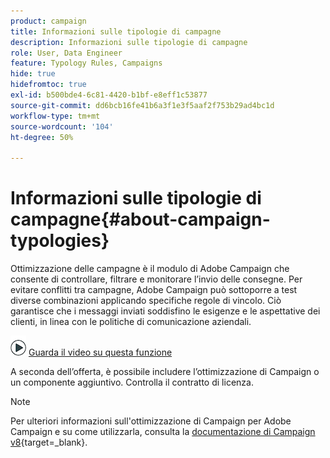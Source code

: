 ```yaml
---
product: campaign
title: Informazioni sulle tipologie di campagne
description: Informazioni sulle tipologie di campagne
role: User, Data Engineer
feature: Typology Rules, Campaigns
hide: true
hidefromtoc: true
exl-id: b500bde4-6c81-4420-b1bf-e8eff1c53877
source-git-commit: dd6bcb16fe41b6a3f1e3f5aaf2f753b29ad4bc1d
workflow-type: tm+mt
source-wordcount: '104'
ht-degree: 50%

---
```


# Informazioni sulle tipologie di campagne{#about-campaign-typologies}

Ottimizzazione delle campagne è il modulo di Adobe Campaign che consente di controllare, filtrare e monitorare l’invio delle consegne. Per evitare conflitti tra campagne, Adobe Campaign può sottoporre a test diverse combinazioni applicando specifiche regole di vincolo. Ciò garantisce che i messaggi inviati soddisfino le esigenze e le aspettative dei clienti, in linea con le politiche di comunicazione aziendali.

![](assets/do-not-localize/how-to-video.png) [Guarda il video su questa funzione](#typologies-video)

A seconda dell’offerta, è possibile includere l’ottimizzazione di Campaign o un componente aggiuntivo. Controlla il contratto di licenza.

>[!NOTE]
>
>Per ulteriori informazioni sull&#39;ottimizzazione di Campaign per Adobe Campaign e su come utilizzarla, consulta la [documentazione di Campaign v8](https://experienceleague.adobe.com/docs/campaign/automation/campaign-optimization/campaign-typologies.html?lang=it){target=_blank}.

<!--

## Typology rules {#typology-rules}

With Adobe Campaign you can design and apply four types of typology rules:

* **Filtering** rules which let you exclude part of the target based on criteria. For more on this, refer to [Filtering rules](filtering-rules.md).
* **Pressure** rules which let you control marketing fatigue. For more on this, refer to [Pressure rules](pressure-rules.md).
* **Capacity** rules which let you limit loads to guarantee optimal processing conditions. For more on this, refer to [Controlling capacity](consistency-rules.md#controlling-capacity).
* **Control** rules which let you check the validity of messages before they are sent. For more on this, refer to [Control rules](control-rules.md).

Once they have been created, typology rules are grouped in campaign typologies which are referenced in deliveries. See [Applying typologies](#applying-typologies).

## Typologies {#typologies}

A campaign typology can contain several [typology rules](#typology-rules), but a delivery can only reference one typology.

The **[!UICONTROL Rules]** tab lets you add, delete or view the typology rules to apply.

![](assets/campaign_opt_rules_tab.png)

## Applying typologies {#applying-typologies}

Steps to create and apply a typology to your deliveries are listed below:

1. Create typology rules.

   Typology rules are found in the **[!UICONTROL Administration > Campaign management > Typology management > Typology rules]** node.

   Different rules available in Campaign are described in the following sections: [sales pressure rules](pressure-rules.md), [capacity rules](consistency-rules.md#controlling-capacity), [control rules](control-rules.md) and [filtering rules](filtering-rules.md).

1. Create a typology and reference the rules you created into it.

   Typologies are accessed via the **[!UICONTROL Administration > Campaign Management > Typology management]** > **[!UICONTROL Typologies]** node. 

1. Configure your delivery to use the typology you created. For more on this, refer to [this section](applying-rules.md#applying-a-typology-to-a-delivery).
1. Test and control the behavior through campaign simulations. For more on campaign simulations, refer to [this section](campaign-simulations.md).

During delivery preparation, recipients are excluded when criterion is met. You can check logs to monitor exclusions. Sample use cases on pressure typology rules are available in [this page](pressure-rules.md#use-cases-on-pressure-rules).

## Tutorial videos {#typologies-video}

### How to set up fatigue management using typology rules

This video explains how to implement fatigue management in Adobe Campaign by leveraging typology rules.

>[!VIDEO](https://video.tv.adobe.com/v/25090?quality=12)

### How to set up fatigue management using predefined filters

Fatigue management controls frequency and quantity of messaging to avoid over-solicitation of recipients. If you do not have the campaign optimization module in your campaign instance, you may configure a predefined filter that will filter the target population by the number of messages received
This video explains how to implement fatigue management in Adobe Campaign Classic by using filters.

>[!VIDEO](https://video.tv.adobe.com/v/25091?quality=12)

Additional Campaign how-to videos are available [here](https://experienceleague.adobe.com/docs/campaign-classic-learn/tutorials/overview.html).

**Related topic**

* [Get started with typologies and fatigue management](pressure-rules.md)

-->
